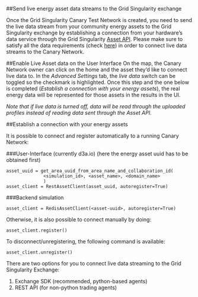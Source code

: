 ##Send live energy asset data streams to the Grid Singularity exchange

Once the Grid Singularity Canary Test Network is created, you need to send the live data stream from your community energy assets to the Grid Singularity exchange by establishing a connection from your hardware’s data service through the Grid Singularity [Asset API](asset-api-template-script.md). Please make sure to satisfy all the data requirements (check [here](data-requirements.md)) in order to connect live data streams to the Canary Network.

##Enable Live Asset data on the User Interface
On the map, the Canary Network owner can click on the home and the asset they’d like to connect live data to. In the *Advanced Settings* tab, the *live data* switch can be toggled so the checkmark is highlighted. Once this step and the one below is completed (*Establish a connection with your energy assets*), the real energy data will be represented for those assets in the results in the UI.

*Note that if live data is turned off, data will be read through the uploaded profiles instead of reading data sent through the Asset API.*

##Establish a connection with your energy assets

It is possible to connect and register automatically to a running Canary Network:

###User-Interface (currently d3a.io) (here the energy asset uuid has to be obtained first)
```
asset_uuid = get_area_uuid_from_area_name_and_collaboration_id(
              <simulation_id>, <asset_name>, <domain_name>
              )
asset_client = RestAssetClient(asset_uuid, autoregister=True)

```
###Backend simulation
```
asset_client = RedisAssetClient(<asset-uuid>, autoregister=True)
```

Otherwise, it is also possible to connect manually by doing:
```
asset_client.register()
```

To disconnect/unregistering, the following command is available:
```
asset_client.unregister()
```

There are two options for you to connect live data streaming to the Grid Singularity Exchange:

1. Exchange SDK  (recommended, python-based agents)
2. REST API (for non-python trading agents)
